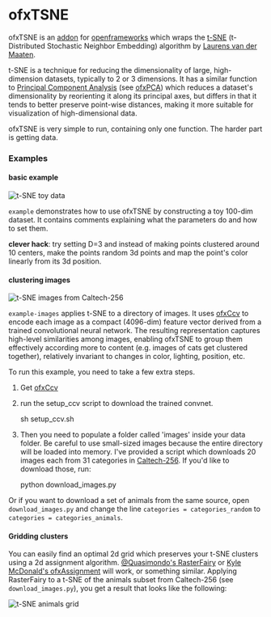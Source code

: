# ofxTSNE

ofxTSNE is an [addon](https://www.ofxaddons.com) for [openframeworks](https://www.openframeworks.cc) which wraps the [t-SNE](https://lvdmaaten.github.io/tsne/) (t-Distributed Stochastic Neighbor Embedding) algorithm by [Laurens van der Maaten](https://lvdmaaten.github.io). 

t-SNE is a technique for reducing the dimensionality of large, high-dimension datasets, typically to 2 or 3 dimensions. It has a similar function to [Principal Component Analysis](https://en.wikipedia.org/wiki/Principal_component_analysis) (see [ofxPCA](https://github.com/atduskgreg/ofxPCA)) which reduces a dataset's dimensionality by reorienting it along its principal axes, but differs in that it tends to better preserve point-wise distances, making it more suitable for visualization of high-dimensional data.

ofxTSNE is very simple to run, containing only one function. The harder part is getting data.

### Examples

#### basic example

![t-SNE toy data](http://www.genekogan.com/images/misc/ofxTsne1.jpg)

`example` demonstrates how to use ofxTSNE by constructing a toy 100-dim dataset. It contains comments explaining what the parameters do and how to set them.

**clever hack**: try setting D=3 and instead of making points clustered around 10 centers, make the points random 3d points and map the point's color linearly from its 3d position. 

#### clustering images

![t-SNE images from Caltech-256](http://www.genekogan.com/images/misc/ofxTsne2.jpg)

`example-images` applies t-SNE to a directory of images. It uses [ofxCcv](https://www.github.com/kylemcdonald/ofxCcv) to encode each image as a compact (4096-dim) feature vector derived from a trained convolutional neural network. The resulting representation captures high-level similarities among images, enabling ofxTSNE to group them effectively according more to content (e.g. images of cats get clustered together), relatively invariant to changes in color, lighting, position, etc. 

To run this example, you need to take a few extra steps.

1) Get [ofxCcv](https://www.github.com/kylemcdonald/ofxCcv)
	
2) run the setup_ccv script to download the trained convnet.

	sh setup_ccv.sh

3) Then you need to populate a folder called 'images' inside your data folder. Be careful to use small-sized images because the entire directory will be loaded into memory. I've provided a script which downloads 20 images each from 31 categories in [Caltech-256](www.vision.caltech.edu/Image_Datasets/Caltech256/images/). If you'd like to download those, run:

	python download_images.py
	
Or if you want to download a set of animals from the same source, open `download_images.py` and change the line `categories = categories_random` to `categories = categories_animals`. 


#### Gridding clusters

You can easily find an optimal 2d grid which preserves your t-SNE clusters using a 2d assignment algorithm. [@Quasimondo's RasterFairy](https://github.com/Quasimondo/RasterFairy) or [Kyle McDonald's ofxAssignment](https://github.com/kylemcdonald/ofxAssignment) will work, or something similar. Applying RasterFairy to a t-SNE of the animals subset from Caltech-256 (see `download_images.py`), you get a result that looks like the following:

![t-SNE animals grid](https://c2.staticflickr.com/2/1511/24873243915_dd5220e41c_k.jpg)
